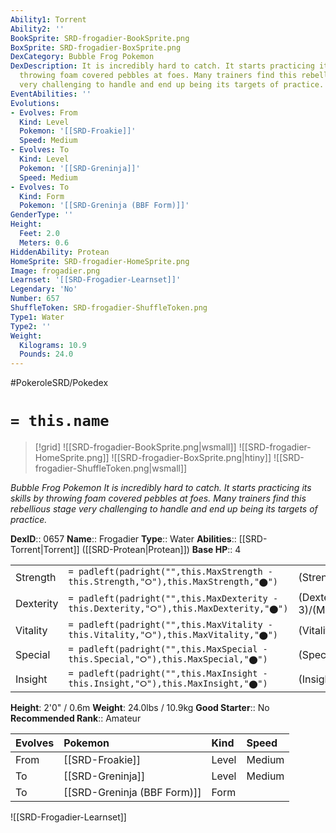 ```yaml
---
Ability1: Torrent
Ability2: ''
BookSprite: SRD-frogadier-BookSprite.png
BoxSprite: SRD-frogadier-BoxSprite.png
DexCategory: Bubble Frog Pokemon
DexDescription: It is incredibly hard to catch. It starts practicing its skills by
  throwing foam covered pebbles at foes. Many trainers find this rebellious stage
  very challenging to handle and end up being its targets of practice.
EventAbilities: ''
Evolutions:
- Evolves: From
  Kind: Level
  Pokemon: '[[SRD-Froakie]]'
  Speed: Medium
- Evolves: To
  Kind: Level
  Pokemon: '[[SRD-Greninja]]'
  Speed: Medium
- Evolves: To
  Kind: Form
  Pokemon: '[[SRD-Greninja (BBF Form)]]'
GenderType: ''
Height:
  Feet: 2.0
  Meters: 0.6
HiddenAbility: Protean
HomeSprite: SRD-frogadier-HomeSprite.png
Image: frogadier.png
Learnset: '[[SRD-Frogadier-Learnset]]'
Legendary: 'No'
Number: 657
ShuffleToken: SRD-frogadier-ShuffleToken.png
Type1: Water
Type2: ''
Weight:
  Kilograms: 10.9
  Pounds: 24.0
---
```


#PokeroleSRD/Pokedex

# `= this.name`

> [!grid]
> ![[SRD-frogadier-BookSprite.png|wsmall]]
> ![[SRD-frogadier-HomeSprite.png]]
> ![[SRD-frogadier-BoxSprite.png|htiny]]
> ![[SRD-frogadier-ShuffleToken.png|wsmall]]


*Bubble Frog Pokemon*
*It is incredibly hard to catch. It starts practicing its skills by throwing foam covered pebbles at foes. Many trainers find this rebellious stage very challenging to handle and end up being its targets of practice.*

**DexID**:: 0657
**Name**:: Frogadier
**Type**:: Water
**Abilities**:: [[SRD-Torrent|Torrent]] ([[SRD-Protean|Protean]])
**Base HP**:: 4

|           |                                                                                        |                                          |
| --------- | -------------------------------------------------------------------------------------- | ---------------------------------------- |
| Strength  | `= padleft(padright("",this.MaxStrength - this.Strength,"⭘"),this.MaxStrength,"⬤")`    | (Strength::2)/(MaxStrength::4)   |
| Dexterity | `= padleft(padright("",this.MaxDexterity - this.Dexterity,"⭘"),this.MaxDexterity,"⬤")` | (Dexterity:: 3)/(MaxDexterity::6) |
| Vitality  | `= padleft(padright("",this.MaxVitality - this.Vitality,"⭘"),this.MaxVitality,"⬤")`    | (Vitality::2)/(MaxVitality::4)   |
| Special   | `= padleft(padright("",this.MaxSpecial - this.Special,"⭘"),this.MaxSpecial,"⬤")`       | (Special::2)/(MaxSpecial::5)     |
| Insight   | `= padleft(padright("",this.MaxInsight - this.Insight,"⭘"),this.MaxInsight,"⬤")`       | (Insight::2)/(MaxInsight::4)     |

**Height**: 2'0" / 0.6m
**Weight**: 24.0lbs / 10.9kg
**Good Starter**:: No
**Recommended Rank**:: Amateur

| Evolves   | Pokemon                     | Kind   | Speed   |
|:----------|:----------------------------|:-------|:--------|
| From      | [[SRD-Froakie]]             | Level  | Medium  |
| To        | [[SRD-Greninja]]            | Level  | Medium  |
| To        | [[SRD-Greninja (BBF Form)]] | Form   |         |

![[SRD-Frogadier-Learnset]]